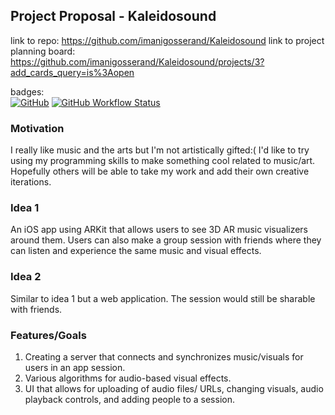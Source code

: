 Project Proposal - Kaleidosound
----------------

link to repo: https://github.com/imanigosserand/Kaleidosound
link to project planning board: https://github.com/imanigosserand/Kaleidosound/projects/3?add_cards_query=is%3Aopen

badges: <br>
[![GitHub](https://img.shields.io/github/license/imanigosserand/kaleidosound)](https://github.com/imanigosserand/Kaleidosound/blob/master/LICENSE) [![GitHub Workflow Status](https://img.shields.io/github/workflow/status/imanigosserand/Kaleidosound/Super-Linter)](https://github.com/imanigosserand/Kaleidosound/actions?query=workflow%3ASuper-Linter)<br>

### Motivation
I really like music and the arts but I'm not artistically gifted:( I'd like to try using my programming skills to make something cool related to music/art. 
Hopefully others will be able to take my work and add their own creative iterations.

### Idea 1
An iOS app using ARKit that allows users to see 3D AR music visualizers around them. Users can also make a group session with friends where they can listen and experience the same music and visual effects.

### Idea 2
Similar to idea 1 but a web application. The session would still be sharable with friends. 

### Features/Goals
1. Creating a server that connects and synchronizes music/visuals for users in an app session.
2. Various algorithms for audio-based visual effects.
3. UI that allows for uploading of audio files/ URLs, changing visuals, audio playback controls, and adding people to a session. 
